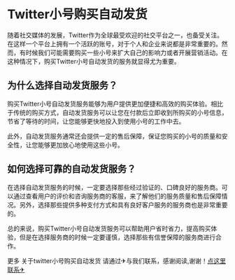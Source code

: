 # Twitter小号购买自动发货

随着社交媒体的发展，Twitter作为全球最受欢迎的社交平台之一，也备受关注。在这样一个平台上拥有一个活跃的账号，对于个人和企业来说都是非常重要的。然而，有时候我们可能需要购买一些小号来扩大自己的影响力或者开展营销活动。在这种情况下，购买Twitter小号自动发货的服务就显得尤为重要。

## 为什么选择自动发货服务？

购买Twitter小号自动发货服务能够为用户提供更加便捷和高效的购买体验。相比于传统的购买方式，自动发货服务可以让您在付款后立即收到所购买的小号信息，节省了等待的时间，让您能够更快地投入到使用小号的工作中去。

此外，自动发货服务通常还会提供一定的售后保障，保证您购买的小号的质量和安全性，让您能够更加放心地使用这些小号。

## 如何选择可靠的自动发货服务？

在选择自动发货服务的时候，一定要选择那些经过验证的、口碑良好的服务商。可以通过查看用户的评价和咨询服务商的客服，来了解他们的服务质量和售后保障情况。另外，选择那些提供多种支付方式和具有良好客户服务的服务商也是非常重要的。

总的来说，购买Twitter小号自动发货服务可以帮助用户省时省力，提高购买体验，但是在选择服务商的时候一定要谨慎，选择那些有信誉保障的服务商进行合作。

更多 关于twitter小号购买自动发货 请通过✈与我们联系，感谢阅读,谢谢！[点这里联系✈](https://add.k02.cc)